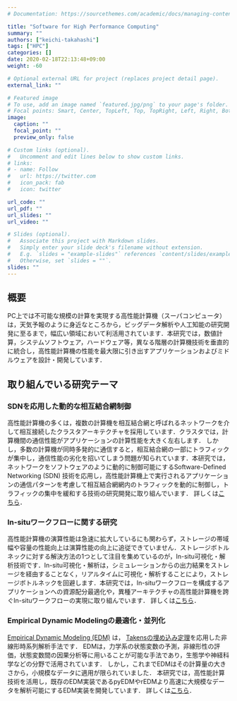 ```yaml
---
# Documentation: https://sourcethemes.com/academic/docs/managing-content/

title: "Software for High Performance Computing"
summary: ""
authors: ["keichi-takahashi"]
tags: ["HPC"]
categories: []
date: 2020-02-18T22:13:48+09:00
weight: -60

# Optional external URL for project (replaces project detail page).
external_link: ""

# Featured image
# To use, add an image named `featured.jpg/png` to your page's folder.
# Focal points: Smart, Center, TopLeft, Top, TopRight, Left, Right, BottomLeft, Bottom, BottomRight.
image:
  caption: ""
  focal_point: ""
  preview_only: false

# Custom links (optional).
#   Uncomment and edit lines below to show custom links.
# links:
# - name: Follow
#   url: https://twitter.com
#   icon_pack: fab
#   icon: twitter

url_code: ""
url_pdf: ""
url_slides: ""
url_video: ""

# Slides (optional).
#   Associate this project with Markdown slides.
#   Simply enter your slide deck's filename without extension.
#   E.g. `slides = "example-slides"` references `content/slides/example-slides.md`.
#   Otherwise, set `slides = ""`.
slides: ""
---
```


## 概要

PC上では不可能な規模の計算を実現する高性能計算機（スーパコンピュータ）は，天気予報のように身近なところから，ビッグデータ解析や人工知能の研究開発に至るまで，幅広い領域において利活用されています．本研究では，数値計算，システムソフトウェア，ハードウェア等，異なる階層の計算機技術を垂直的に統合し，高性能計算機の性能を最大限に引き出すアプリケーションおよびミドルウェアを設計・開発しています．

## 取り組んでいる研究テーマ

### SDNを応用した動的な相互結合網制御

高性能計算機の多くは，複数の計算機を相互結合網と呼ばれるネットワークを介して相互接続したクラスタアーキテクチャを採用しています．クラスタでは，計算機間の通信性能がアプリケーションの計算性能を大きく左右します． しかし，多数の計算機が同時多発的に通信すると，相互結合網の一部にトラフィックが集中し，通信性能の劣化を招いてしまう問題が知られています．本研究では，ネットワークをソフトウェアのように動的に制御可能にするSoftware-Defined Networking (SDN) 技術を応用し，高性能計算機上で実行されるアプリケーションの通信パターンを考慮して相互結合網網内のトラフィックを動的に制御し，トラフィックの集中を緩和する技術の研究開発に取り組んでいます．
詳しくは[こちら](/project/sdn-mpi)．

### In-situワークフローに関する研究

高性能計算機の演算性能は急速に拡大しているにも関わらず，ストレージの帯域幅や容量の性能向上は演算性能の向上に追従できていません．ストレージボトルネックに対する解決方法の1つとして注目を集めているのが，In-situ可視化・解析技術です．In-situ可視化・解析は，シミュレーションからの出力結果をストレージを経由することなく，リアルタイムに可視化・解析することにより，ストレージボトルネックを回避します．本研究では，In-situワークフローを構成するアプリケーションへの資源配分最適化や，異種アーキテクチャの高性能計算機を跨ぐIn-situワークフローの実現に取り組んでいます．
詳しくは[こちら](/project/in-situ-workflows)．

### Empirical Dynamic Modelingの最適化・並列化

[Empirical Dynamic Modeling (EDM)](https://deepeco.ucsd.edu/nonlinear-dynamics-research/edm/) は，
[Takensの埋め込み定理](https://doi.org/10.3156/jfuzzy.10.4_82)を応用した非線形時系列解析手法です．
EDMは，力学系の状態変数の予測，非線形性の評価，状態変数間の因果分析等に用いることが可能な手法であり，生態学や神経科学などの分野で活用されています．
しかし，これまでEDMはその計算量の大きさから，小規模なデータに適用が限られていました．
本研究では，高性能計算技術を活用し，既存のEDM実装であるpyEDMやrEDMより高速に大規模なデータを解析可能にするEDM実装を開発しています．
詳しくは[こちら](/project/optimization-of-edm)．
